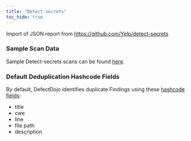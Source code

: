```yaml
---
title: "Detect-secrets"
toc_hide: true
---
```

Import of JSON report from <https://github.com/Yelp/detect-secrets>

### Sample Scan Data
Sample Detect-secrets scans can be found [here](https://github.com/DefectDojo/django-DefectDojo/tree/master/unittests/scans/detect_secrets).

### Default Deduplication Hashcode Fields
By default, DefectDojo identifies duplicate Findings using these [hashcode fields](https://docs.defectdojo.com/en/working_with_findings/finding_deduplication/about_deduplication/):

- title
- cwe
- line
- file path
- description
